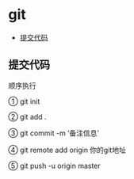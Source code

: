 # git

- [提交代码](commit)

  

## <span id="commit">提交代码</span>

顺序执行

① git init

② git add .

③ git commit -m ‘备注信息’

④ git remote add origin  你的git地址

⑤ git push -u origin master




